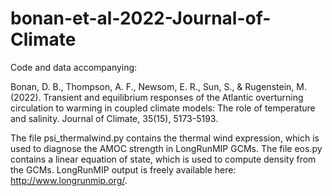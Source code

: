 # bonan-et-al-2022-Journal-of-Climate

Code and data accompanying:
  
  Bonan, D. B., Thompson, A. F., Newsom, E. R., Sun, S., & Rugenstein, M. (2022). Transient and equilibrium responses of the Atlantic overturning circulation to warming in coupled climate models: The role of temperature and salinity. Journal of Climate, 35(15), 5173-5193.

The file psi_thermalwind.py contains the thermal wind expression, which is used to diagnose the AMOC strength in LongRunMIP GCMs. The file eos.py contains a linear equation of state, which is used to compute density from the GCMs. LongRunMIP output is freely available here: http://www.longrunmip.org/.
